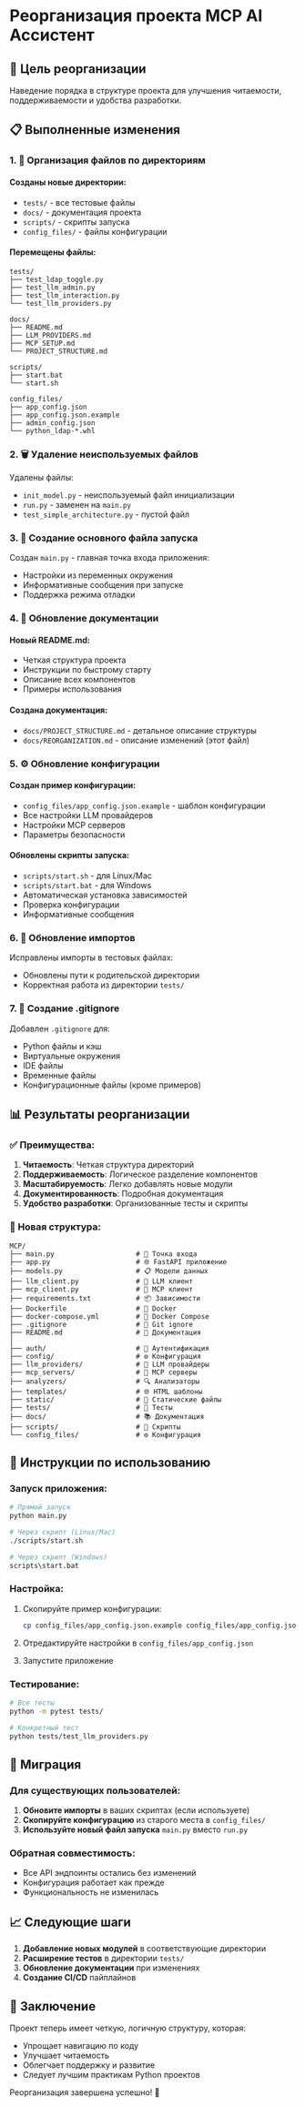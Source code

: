 # Реорганизация проекта MCP AI Ассистент

## 🎯 Цель реорганизации

Наведение порядка в структуре проекта для улучшения читаемости, поддерживаемости и удобства разработки.

## 📋 Выполненные изменения

### 1. 📁 Организация файлов по директориям

#### Созданы новые директории:
- `tests/` - все тестовые файлы
- `docs/` - документация проекта
- `scripts/` - скрипты запуска
- `config_files/` - файлы конфигурации

#### Перемещены файлы:
```
tests/
├── test_ldap_toggle.py
├── test_llm_admin.py
├── test_llm_interaction.py
└── test_llm_providers.py

docs/
├── README.md
├── LLM_PROVIDERS.md
├── MCP_SETUP.md
└── PROJECT_STRUCTURE.md

scripts/
├── start.bat
└── start.sh

config_files/
├── app_config.json
├── app_config.json.example
├── admin_config.json
└── python_ldap-*.whl
```

### 2. 🗑️ Удаление неиспользуемых файлов

Удалены файлы:
- `init_model.py` - неиспользуемый файл инициализации
- `run.py` - заменен на `main.py`
- `test_simple_architecture.py` - пустой файл

### 3. 🚀 Создание основного файла запуска

Создан `main.py` - главная точка входа приложения:
- Настройки из переменных окружения
- Информативные сообщения при запуске
- Поддержка режима отладки

### 4. 📝 Обновление документации

#### Новый README.md:
- Четкая структура проекта
- Инструкции по быстрому старту
- Описание всех компонентов
- Примеры использования

#### Создана документация:
- `docs/PROJECT_STRUCTURE.md` - детальное описание структуры
- `docs/REORGANIZATION.md` - описание изменений (этот файл)

### 5. ⚙️ Обновление конфигурации

#### Создан пример конфигурации:
- `config_files/app_config.json.example` - шаблон конфигурации
- Все настройки LLM провайдеров
- Настройки MCP серверов
- Параметры безопасности

#### Обновлены скрипты запуска:
- `scripts/start.sh` - для Linux/Mac
- `scripts/start.bat` - для Windows
- Автоматическая установка зависимостей
- Проверка конфигурации
- Информативные сообщения

### 6. 🔧 Обновление импортов

Исправлены импорты в тестовых файлах:
- Обновлены пути к родительской директории
- Корректная работа из директории `tests/`

### 7. 🚫 Создание .gitignore

Добавлен `.gitignore` для:
- Python файлы и кэш
- Виртуальные окружения
- IDE файлы
- Временные файлы
- Конфигурационные файлы (кроме примеров)

## 📊 Результаты реорганизации

### ✅ Преимущества:

1. **Читаемость**: Четкая структура директорий
2. **Поддерживаемость**: Логическое разделение компонентов
3. **Масштабируемость**: Легко добавлять новые модули
4. **Документированность**: Подробная документация
5. **Удобство разработки**: Организованные тесты и скрипты

### 📁 Новая структура:

```
MCP/
├── main.py                    # 🚀 Точка входа
├── app.py                     # 🌐 FastAPI приложение
├── models.py                  # 📋 Модели данных
├── llm_client.py              # 🤖 LLM клиент
├── mcp_client.py              # 🔌 MCP клиент
├── requirements.txt           # 📦 Зависимости
├── Dockerfile                 # 🐳 Docker
├── docker-compose.yml         # 🐳 Docker Compose
├── .gitignore                 # 🚫 Git ignore
├── README.md                  # 📖 Документация
│
├── auth/                      # 🔐 Аутентификация
├── config/                    # ⚙️ Конфигурация
├── llm_providers/             # 🤖 LLM провайдеры
├── mcp_servers/               # 🔌 MCP серверы
├── analyzers/                 # 🔍 Анализаторы
├── templates/                 # 🌐 HTML шаблоны
├── static/                    # 📁 Статические файлы
├── tests/                     # 🧪 Тесты
├── docs/                      # 📚 Документация
├── scripts/                   # 🚀 Скрипты
└── config_files/              # ⚙️ Конфигурация
```

## 🚀 Инструкции по использованию

### Запуск приложения:

```bash
# Прямой запуск
python main.py

# Через скрипт (Linux/Mac)
./scripts/start.sh

# Через скрипт (Windows)
scripts\start.bat
```

### Настройка:

1. Скопируйте пример конфигурации:
   ```bash
   cp config_files/app_config.json.example config_files/app_config.json
   ```

2. Отредактируйте настройки в `config_files/app_config.json`

3. Запустите приложение

### Тестирование:

```bash
# Все тесты
python -m pytest tests/

# Конкретный тест
python tests/test_llm_providers.py
```

## 🔄 Миграция

### Для существующих пользователей:

1. **Обновите импорты** в ваших скриптах (если используете)
2. **Скопируйте конфигурацию** из старого места в `config_files/`
3. **Используйте новый файл запуска** `main.py` вместо `run.py`

### Обратная совместимость:

- Все API эндпоинты остались без изменений
- Конфигурация работает как прежде
- Функциональность не изменилась

## 📈 Следующие шаги

1. **Добавление новых модулей** в соответствующие директории
2. **Расширение тестов** в директории `tests/`
3. **Обновление документации** при изменениях
4. **Создание CI/CD** пайплайнов

## 🎉 Заключение

Проект теперь имеет четкую, логичную структуру, которая:
- Упрощает навигацию по коду
- Улучшает читаемость
- Облегчает поддержку и развитие
- Следует лучшим практикам Python проектов

Реорганизация завершена успешно! 🚀
